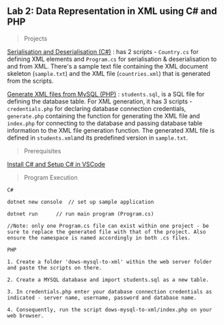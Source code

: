 ## Lab 2: Data Representation in XML using C# and PHP

> Projects

[Serialisation and Deserialisation (C#)](https://github.com/AllanVikiru/DistributedObjectsWebServices/tree/xml/Serialisation%20And%20Deserialisation) : has 2 scripts - ```Country.cs``` for defining XML elements and ```Program.cs``` for serialisation & deserialisation to and from XML. There's a sample text file containing the XML document skeleton (```sample.txt```) and the XML file (```countries.xml```) that is generated from the scripts.

[Generate XML files from MySQL (PHP)](https://github.com/AllanVikiru/DistributedObjectsWebServices/tree/xml/MySQL%20To%20XML) : ```students.sql```, is a SQL file for defining the database table. For XML generation, it has 3 scripts - ```credentials.php``` for declaring database connection credentials, ```generate.php``` containing the function for generating the XML file and ```index.php``` for connecting to the database and passing database table information to the XML file generation function. The generated XML file is defined in ```students.xml```and its predefined version in ```sample.txt```. 
  
> Prerequisites

[Install C# and Setup C# in VSCode](https://www.youtube.com/watch?v=Y7GMBmd1EAk) 


> Program Execution

```
C#
 
dotnet new console  // set up sample application

dotnet run      // run main program (Program.cs)  

//Note: only one Program.cs file can exist within one project - be sure to replace the generated file with that of the project. Also ensure the namespace is named accordingly in both .cs files.
```

```
PHP

1. Create a folder 'dows-mysql-to-xml' within the web server folder and paste the scripts on there. 

2. Create a MYSQL database and import students.sql as a new table. 

3. In credentials.php enter your database connection credentials as indicated - server name, username, password and database name.

4. Consequently, run the script dows-mysql-to-xml/index.php on your web browser.
            
```


